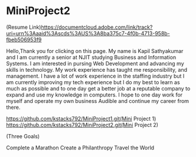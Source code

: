 # MiniProject2
(Resume Link)https://documentcloud.adobe.com/link/track?uri=urn%3Aaaid%3Ascds%3AUS%3A8ba375c7-4f0b-4713-958b-fbeb506953f9

Hello,Thank you for clicking on this page. My name is Kapil Sathyakumar and I am currently a senior
        at NJIT studying Business and Information Systems. I am interested in pursing Web Development and advancing my skills in
        technology. My work experience has taught me responsibility, and management. I have a lot of
        work experience in the staffing industry but I am currently improving my tech experience but I do my best to learn as much as possible and to one day get
        a better job at a reputable company to expand and use my knowledge in computers. I hope to one day work for myself and operate my own business
        Audible and continue my career from there.


https://github.com/kstacks792/MiniProject1.git(Mini Project 1)
https://github.com/kstacks792/MiniProject2.git(Mini Project 2)

(Three Goals)

Complete a Marathon
Create a Philanthropy
Travel the World